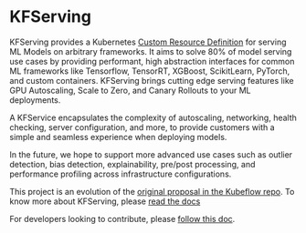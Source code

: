 # KFServing
KFServing provides a Kubernetes [Custom Resource Definition](https://kubernetes.io/docs/concepts/extend-kubernetes/api-extension/custom-resources/) for serving ML Models on arbitrary frameworks. It aims to solve 80% of model serving use cases by providing performant, high abstraction interfaces for common ML frameworks like Tensorflow, TensorRT, XGBoost, ScikitLearn, PyTorch, and custom containers. KFServing brings cutting edge serving features like GPU Autoscaling, Scale to Zero, and Canary Rollouts to your ML deployments.

A KFService encapsulates the complexity of autoscaling, networking, health checking, server configuration, and more, to provide customers with a simple and seamless experience when deploying models.

In the future, we hope to support more advanced use cases such as outlier detection, bias detection, explainability, pre/post processing, and performance profiling across infrastructure configurations.

This project is an evolution of the [original proposal in the Kubeflow repo](https://github.com/kubeflow/kubeflow/issues/2306). To know more about KFServing, please [read the docs](/docs)

For developers looking to contribute, please [follow this doc](/docs/DEVELOPER_GUIDE.md).